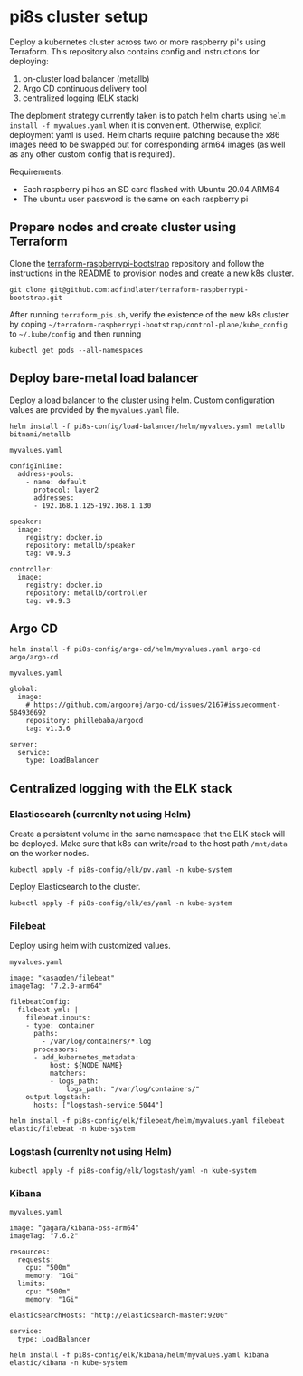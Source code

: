 # pi8s cluster setup

Deploy a kubernetes cluster across two or more raspberry pi's using Terraform.  This repository also contains config and instructions for deploying:
1. on-cluster load balancer (metallb)
2. Argo CD continuous delivery tool
3. centralized logging (ELK stack)

The deploment strategy currently taken is to patch helm charts using `helm install -f myvalues.yaml` when it is convenient.  Otherwise, explicit deployment
yaml is used.  Helm charts require patching because the x86 images need to be swapped out for corresponding arm64 images (as well as any other custom config that is required).

Requirements:
- Each raspberry pi has an SD card flashed with Ubuntu 20.04 ARM64
- The ubuntu user password is the same on each raspberry pi

## Prepare nodes and create cluster using Terraform

Clone the [terraform-raspberrypi-bootstrap](https://github.com/adfindlater/terraform-raspberrypi-bootstrap) repository and follow the instructions in the README to provision nodes and create a new k8s cluster.
```
git clone git@github.com:adfindlater/terraform-raspberrypi-bootstrap.git
```

After running `terraform_pis.sh`, verify the existence of the new k8s cluster by coping `~/terraform-raspberrypi-bootstrap/control-plane/kube_config` to `~/.kube/config` and then running

```
kubectl get pods --all-namespaces
```

## Deploy bare-metal load balancer

Deploy a load balancer to the cluster using helm.  Custom configuration values are provided by the `myvalues.yaml` file.
```
helm install -f pi8s-config/load-balancer/helm/myvalues.yaml metallb bitnami/metallb
```

`myvalues.yaml`
```
configInline: 
  address-pools:
    - name: default
      protocol: layer2
      addresses:
      - 192.168.1.125-192.168.1.130

speaker:
  image:
    registry: docker.io
    repository: metallb/speaker
    tag: v0.9.3

controller:
  image:
    registry: docker.io
    repository: metallb/controller
    tag: v0.9.3
```

## Argo CD 

```
helm install -f pi8s-config/argo-cd/helm/myvalues.yaml argo-cd argo/argo-cd
```

`myvalues.yaml`
```
global:
  image:
    # https://github.com/argoproj/argo-cd/issues/2167#issuecomment-584936692
    repository: phillebaba/argocd
    tag: v1.3.6
	
server:
  service:
    type: LoadBalancer
```

## Centralized logging with the ELK stack

### Elasticsearch (currenlty not using Helm)

Create a persistent volume in the same namespace that the ELK stack will be deployed. 
Make sure that k8s can write/read to the host path `/mnt/data` on the worker nodes.

```
kubectl apply -f pi8s-config/elk/pv.yaml -n kube-system
```

Deploy Elasticsearch to the cluster.
```
kubectl apply -f pi8s-config/elk/es/yaml -n kube-system
```


### Filebeat

Deploy using helm with customized values.

`myvalues.yaml`
```
image: "kasaoden/filebeat"
imageTag: "7.2.0-arm64"

filebeatConfig:
  filebeat.yml: |
    filebeat.inputs:
    - type: container
      paths:
        - /var/log/containers/*.log
      processors:
      - add_kubernetes_metadata:
          host: ${NODE_NAME}
          matchers:
          - logs_path:
              logs_path: "/var/log/containers/"
    output.logstash:
      hosts: ["logstash-service:5044"]
```

```
helm install -f pi8s-config/elk/filebeat/helm/myvalues.yaml filebeat elastic/filebeat -n kube-system
```


### Logstash (currenlty not using Helm)

```
kubectl apply -f pi8s-config/elk/logstash/yaml -n kube-system
```

### Kibana

`myvalues.yaml`
```
image: "gagara/kibana-oss-arm64"
imageTag: "7.6.2"

resources:
  requests:
    cpu: "500m"
    memory: "1Gi"
  limits:
    cpu: "500m"
    memory: "1Gi"

elasticsearchHosts: "http://elasticsearch-master:9200"

service:
  type: LoadBalancer
```

```
helm install -f pi8s-config/elk/kibana/helm/myvalues.yaml kibana elastic/kibana -n kube-system
```


